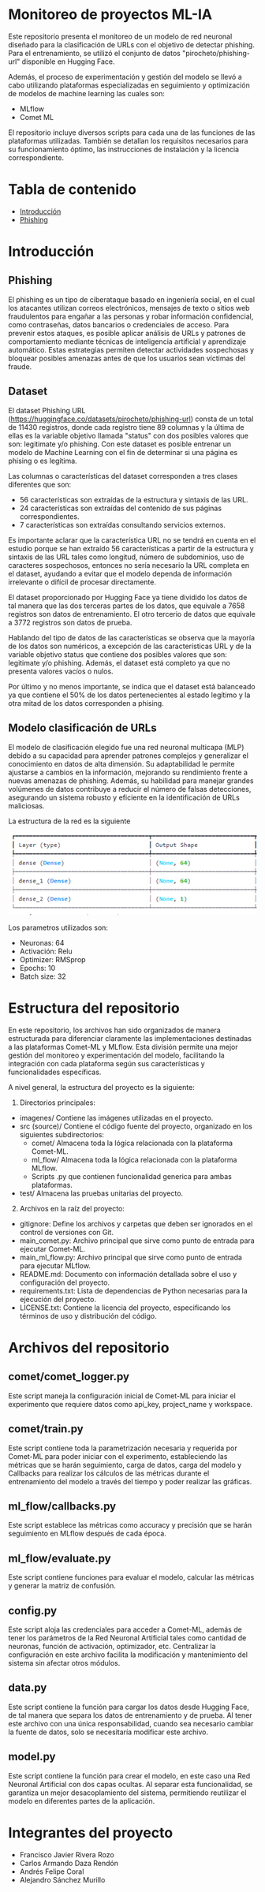 # Monitoreo de proyectos ML-IA

Este repositorio presenta el monitoreo de un modelo de red neuronal diseñado para la clasificación de URLs con el objetivo de detectar phishing. Para el entrenamiento, se utilizó el conjunto de datos "pirocheto/phishing-url" disponible en Hugging Face.

Además, el proceso de experimentación y gestión del modelo se llevó a cabo utilizando plataformas especializadas en seguimiento y optimización de modelos de machine learning las cuales son:

- MLflow
-	Comet ML

El repositorio incluye diversos scripts para cada una de las funciones de las plataformas utilizadas. También se detallan los requisitos necesarios para su funcionamiento óptimo, las instrucciones de instalación y la licencia correspondiente.

# Tabla de contenido
- [Introducción](#introducción)
 - [Phishing](#Phishing)
  
# Introducción
## Phishing

El phishing es un tipo de ciberataque basado en ingeniería social, en el cual los atacantes utilizan correos electrónicos, mensajes de texto o sitios web fraudulentos para engañar a las personas y robar información confidencial, como contraseñas, datos bancarios o credenciales de acceso.
Para prevenir estos ataques, es posible aplicar análisis de URLs y patrones de comportamiento mediante técnicas de inteligencia artificial y aprendizaje automático. Estas estrategias permiten detectar actividades sospechosas y bloquear posibles amenazas antes de que los usuarios sean víctimas del fraude.

## Dataset 

El dataset Phishing URL (https://huggingface.co/datasets/pirocheto/phishing-url) consta de un total de 11430 registros, donde cada registro tiene 89 columnas y la última de ellas es la variable objetivo llamada "status" con dos posibles valores que son: legitimate y/o phishing. Con este dataset es posible entrenar un modelo de Machine Learning con el fin de determinar si una página es phising o es legítima.

Las columnas o características del dataset corresponden a tres clases diferentes que son:

- 56 características son extraídas de la estructura y sintaxis de las URL.
- 24 características son extraídas del contenido de sus páginas correspondientes.
- 7 características son extraídas consultando servicios externos.

Es importante aclarar que la característica URL no se tendrá en cuenta en el estudio porque se han extraído 56 características a partir de la estructura y sintaxis de las URL tales como longitud, número de subdominios, uso de caracteres sospechosos, entonces no sería necesario la URL completa en el dataset, ayudando a evitar que el modelo dependa de información irrelevante o difícil de procesar directamente.

El dataset proporcionado por Hugging Face ya tiene dividido los datos de tal manera que las dos terceras partes de los datos, que equivale a 7658 registros son datos de entrenamiento. El otro tercerio de datos que equivale a 3772 registros son datos de prueba.

Hablando del tipo de datos de las características se observa que la mayoría de los datos son numéricos, a excepción de las características URL y de la variable objetivo status que contiene dos posibles valores que son: legitimate y/o phishing. Además, el dataset está completo ya que no presenta valores vacíos o nulos.

Por último y no menos importante, se indica que el dataset está balanceado ya que contiene el 50% de los datos pertenecientes al estado legítimo y la otra mitad de los datos corresponden a phising.

## Modelo clasificación de URLs

El modelo de clasificación elegido fue una red neuronal multicapa (MLP) debido a su capacidad para aprender patrones complejos y generalizar el conocimiento en datos de alta dimensión. Su adaptabilidad le permite ajustarse a cambios en la información, mejorando su rendimiento frente a nuevas amenazas de phishing. Además, su habilidad para manejar grandes volúmenes de datos contribuye a reducir el número de falsas detecciones, asegurando un sistema robusto y eficiente en la identificación de URLs maliciosas.

La estructura de la red es la siguiente

![imagen 1](imagenes/estructura_red.PNG)

Los parametros utilizados son:

- Neuronas: 64
- Activación: Relu
- Optimizer: RMSprop
- Epochs: 10
- Batch size: 32

# Estructura del repositorio

En este repositorio, los archivos han sido organizados de manera estructurada para diferenciar claramente las implementaciones destinadas a las plataformas Comet-ML y MLflow. Esta división permite una mejor gestión del monitoreo y experimentación del modelo, facilitando la integración con cada plataforma según sus características y funcionalidades específicas.

A nivel general, la estructura del proyecto es la siguiente:

1. Directorios principales:

- imagenes/ Contiene las imágenes utilizadas en el proyecto.
- src (source)/ Contiene el código fuente del proyecto, organizado en los siguientes subdirectorios:
    - comet/ Almacena toda la lógica relacionada con la plataforma Comet-ML.
    - ml_flow/ Almacena toda la lógica relacionada con la plataforma MLflow.
    - Scripts .py que contienen funcionalidad generica para ambas plataformas.
- test/ Almacena las pruebas unitarias del proyecto.

2. Archivos en la raíz del proyecto:
- gitignore: Define los archivos y carpetas que deben ser ignorados en el control de versiones con Git.
- main_comet.py: Archivo principal que sirve como punto de entrada para ejecutar Comet-ML.
- main_ml_flow.py: Archivo principal que sirve como punto de entrada para ejecutar MLflow.
- README.md: Documento con información detallada sobre el uso y configuración del proyecto.
- requirements.txt: Lista de dependencias de Python necesarias para la ejecución del proyecto.
- LICENSE.txt: Contiene la licencia del proyecto, especificando los términos de uso y distribución del código.

# Archivos del repositorio

## comet/comet_logger.py

Este script maneja la configuración inicial de Comet-ML para iniciar el experimento que requiere datos como api_key, project_name y workspace.

## comet/train.py

Este script contiene toda la parametrización necesaria y requerida por Comet-ML para poder iniciar con el experimento, estableciendo las métricas que se harán seguimiento, carga de datos, carga del modelo y Callbacks para realizar los cálculos de las métricas durante el entrenamiento del modelo a través del tiempo y poder realizar las gráficas.

## ml_flow/callbacks.py

Este script establece las métricas como accuracy y precisión que se harán seguimiento en MLflow después de cada época.

## ml_flow/evaluate.py

Este script contiene funciones para evaluar el modelo, calcular las métricas y generar la matriz de confusión.

## config.py

Este script aloja las credenciales para acceder a Comet-ML, además de tener los parámetros de la Red Neuronal Artificial tales como cantidad de neuronas, función de activación, optimizador, etc. Centralizar la configuración en este archivo facilita la modificación y mantenimiento del sistema sin afectar otros módulos.

## data.py

Este script contiene la función para cargar los datos desde Hugging Face, de tal manera que separa los datos de entrenamiento y de prueba. Al tener este archivo con una única responsabilidad, cuando sea necesario cambiar la fuente de datos, solo se necesitaría modificar este archivo.

## model.py

Este script contiene la función para crear el modelo, en este caso una Red Neuronal Artificial con dos capas ocultas. Al separar esta funcionalidad, se garantiza un mejor desacoplamiento del sistema, permitiendo reutilizar el modelo en diferentes partes de la aplicación.

# Integrantes del proyecto

- Francisco Javier Rivera Rozo
- Carlos Armando Daza Rendón
- Andrés Felipe Coral
- Alejandro Sánchez Murillo